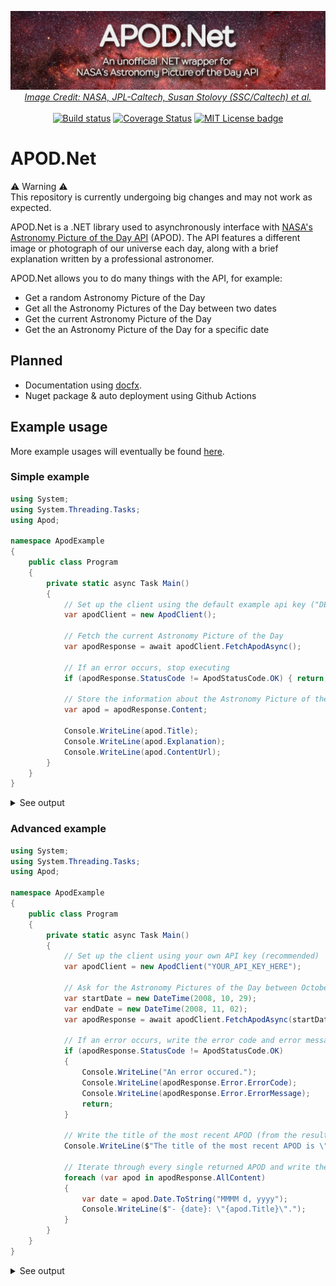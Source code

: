 <p align="center">
  <a href="#"><img alt="APOD.Net, an unofficial " src="docs/img/banner.jpg" /></a>
  <em><a href="https://www.nasa.gov/image-feature/revealing-the-milky-way-s-center">Image Credit: NASA, JPL-Caltech, Susan Stolovy (SSC/Caltech) et al.</a></em><br><br>
  <a href="https://github.com/LeMorrow/APOD.Net/actions?query=workflow%3ABuild"><img src="https://github.com/LeMorrow/APOD.Net/workflows/Build/badge.svg" alt="Build status"></a>
  <a href='https://coveralls.io/github/LeMorrow/APOD.Net?branch=master'><img src='https://coveralls.io/repos/github/LeMorrow/APOD.Net/badge.svg?branch=master' alt='Coverage Status' /></a>
  <a href="https://github.com/LeMorrow/APOD.Net/blob/master/LICENSE"><img src="https://img.shields.io/badge/License-MIT-blue.svg" alt="MIT License badge"></a>
</p>

# APOD.Net
:warning: Warning :warning:<br>
This repository is currently undergoing big changes and may not work as expected.

APOD.Net is a .NET library used to asynchronously interface with [NASA's Astronomy Picture of the Day API](https://api.nasa.gov/) (APOD). The API features a  different image or photograph of our universe each day, along with a brief explanation written by a professional astronomer.

APOD.Net allows you to do many things with the API, for example:
* Get a random Astronomy Picture of the Day
* Get all the Astronomy Pictures of the Day between two dates
* Get the current Astronomy Picture of the Day
* Get the an Astronomy Picture of the Day for a specific date

## Planned
* Documentation using [docfx](https://github.com/dotnet/docfx).
* Nuget package & auto deployment using Github Actions

## Example usage
More example usages will eventually be found [here](src/ExampleUsage/).

### Simple example
```cs
using System;
using System.Threading.Tasks;
using Apod;

namespace ApodExample
{
    public class Program
    {
        private static async Task Main()
        {
            // Set up the client using the default example api key ("DEMO_KEY")
            var apodClient = new ApodClient();

            // Fetch the current Astronomy Picture of the Day
            var apodResponse = await apodClient.FetchApodAsync();

            // If an error occurs, stop executing
            if (apodResponse.StatusCode != ApodStatusCode.OK) { return; }

            // Store the information about the Astronomy Picture of the Day
            var apod = apodResponse.Content;

            Console.WriteLine(apod.Title);
            Console.WriteLine(apod.Explanation);
            Console.WriteLine(apod.ContentUrl);
        }
    }
}
``` 
<details>
<summary>See output</summary>
<em>Example from November 6, 2019</em>
<p>

```
21st Century M101
One of the last entries in Charles Messier's famous catalog, big, beautiful spiral galaxy M101 is definitely not one of the least. About 170,000 light-years across, this galaxy is enormous, almost twice the size of our own Milky Way Galaxy. M101 was also one of the original spiral nebulae observed with Lord Rosse's large 19th century telescope, the Leviathan of Parsonstown. In contrast, this multiwavelength view of the large island universe is a composite of images recorded by space-based telescopes in the 21st century. Color coded from X-rays to infrared wavelengths (high to low energies), the image data was taken from the Chandra X-ray Observatory (purple), the Galaxy Evolution Explorer (blue), Hubble Space Telescope(yellow), and the Spitzer Space Telescope(red). While the X-ray data trace the location of multimillion degree gas around M101's exploded stars and neutron star and black hole binary star systems, the lower energy data follow the stars and dust that define M101's grand spiral arms. Also known as the Pinwheel Galaxy, M101 lies within the boundaries of the northern constellation Ursa Major, about 25 million light-years away.
https://apod.nasa.gov/apod/image/1911/M101_nasaMultiW1024.jpg
```

</p>
</details>

### Advanced example
```cs
using System;
using System.Threading.Tasks;
using Apod;

namespace ApodExample
{
    public class Program
    {
        private static async Task Main()
        {
            // Set up the client using your own API key (recommended)
            var apodClient = new ApodClient("YOUR_API_KEY_HERE");

            // Ask for the Astronomy Pictures of the Day between October 29, 2008 and November 2, 2008
            var startDate = new DateTime(2008, 10, 29);
            var endDate = new DateTime(2008, 11, 02);
            var apodResponse = await apodClient.FetchApodAsync(startDate, endDate);

            // If an error occurs, write the error code and error message to the console and then stop executing
            if (apodResponse.StatusCode != ApodStatusCode.OK) 
            {
                Console.WriteLine("An error occured.");
                Console.WriteLine(apodResponse.Error.ErrorCode);
                Console.WriteLine(apodResponse.Error.ErrorMessage);
                return; 
            }

            // Write the title of the most recent APOD (from the results) to the console
            Console.WriteLine($"The title of the most recent APOD is \"{apodResponse.Content.Title}\".");

            // Iterate through every single returned APOD and write their dates and titles to the console
            foreach (var apod in apodResponse.AllContent)
            {
                var date = apod.Date.ToString("MMMM d, yyyy");
                Console.WriteLine($"- {date}: \"{apod.Title}\".");
            }
        }
    }
}
```
<details>
<summary>See output</summary>
<p>

```
The title of the most recent APOD is "Spicules: Jets on the Sun".
- October 29, 2008: "Mirach's Ghost".
- October 30, 2008: "Haunting the Cepheus Flare".
- October 31, 2008: "A Witch by Starlight".
- November 1, 2008: "A Spectre in the Eastern Veil".
- November 2, 2008: "Spicules: Jets on the Sun".
```

</p>
</details>